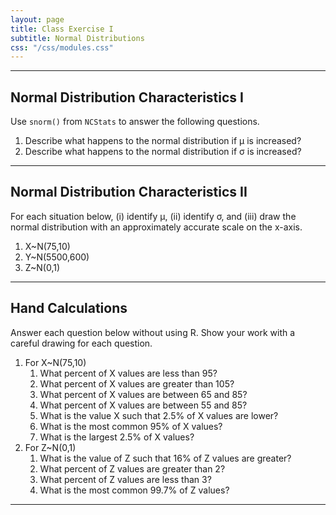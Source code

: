 ```yaml
---
layout: page
title: Class Exercise I
subtitle: Normal Distributions
css: "/css/modules.css"
---
```


----

## Normal Distribution Characteristics I

Use `snorm()` from `NCStats` to answer the following questions.

1. Describe what happens to the normal distribution if &mu; is increased?
1. Describe what happens to the normal distribution if &sigma; is increased?

----

## Normal Distribution Characteristics II

For each situation below, (i) identify &mu;, (ii) identify &sigma;, and (iii) draw the normal distribution with an approximately accurate scale on the x-axis.

1. X~N(75,10)
1. Y~N(5500,600)
1. Z~N(0,1)

----

## Hand Calculations

Answer each question below without using R.  Show your work with a careful drawing for each question.

1. For X~N(75,10)
    1. What percent of X values are less than 95?
    1. What percent of X values are greater than 105?
    1. What percent of X values are between 65 and 85?
    1. What percent of X values are between 55 and 85?
    1. What is the value X such that 2.5% of X values are lower?
    1. What is the most common 95% of X values?
    1. What is the largest 2.5% of X values?
1. For Z~N(0,1)
    1. What is the value of Z such that 16% of Z values are greater?
    1. What percent of Z values are greater than 2?
    1. What percent of Z values are less than 3?
    1. What is the most common 99.7% of Z values?

----
